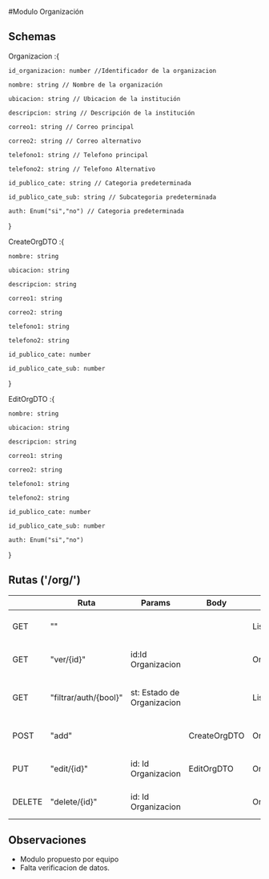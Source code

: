 #Modulo Organización

## Schemas

Organizacion :{

    id_organizacion: number //Identificador de la organizacion
    
    nombre: string // Nombre de la organización
    
    ubicacion: string // Ubicacion de la institución
    
    descripcion: string // Descripción de la institución
    
    correo1: string // Correo principal
    
    correo2: string // Correo alternativo
    
    telefono1: string // Telefono principal
    
    telefono2: string // Telefono Alternativo
    
    id_publico_cate: string // Categoria predeterminada
    
    id_publico_cate_sub: string // Subcategoria predeterminada
    
    auth: Enum("si","no") // Categoria predeterminada
}

CreateOrgDTO :{ 
    
    nombre: string
    
    ubicacion: string
    
    descripcion: string

    correo1: string
    
    correo2: string
    
    telefono1: string
    
    telefono2: string
    
    id_publico_cate: number
    
    id_publico_cate_sub: number

}

EditOrgDTO :{
    
    nombre: string
    
    ubicacion: string
    
    descripcion: string
    
    correo1: string
    
    correo2: string
    
    telefono1: string
    
    telefono2: string
    
    id_publico_cate: number
    
    id_publico_cate_sub: number
    
    auth: Enum("si","no")
}



## Rutas ('/org/')

|        | Ruta                  | Params                     | Body         | Return              | Función                                   |
|--------|-----------------------|----------------------------|--------------|---------------------|-------------------------------------------|
| GET    | ""                    |                            |              | Lista(Organización) | Entrega todas las categorias registradas  |
| GET    | "ver/{id}"            | id:Id Organizacion         |              | Organización        | Busca una organización segun su ID        |
| GET    | "filtrar/auth/{bool}" | st: Estado de Organizacion |              | Lista(Organización) | Filtra las organizaciones según su estado |
| POST   | "add"                 |                            | CreateOrgDTO | Organización        | Crea una nueva organización               |
| PUT    | "edit/{id}"           | id: Id Organizacion        | EditOrgDTO   | Organizacion        | Edita una organizacion existente          |
| DELETE | "delete/{id}"         | id: Id Organizacion        |              | Organizacion        | Elimina una organizacion existente        |

## Observaciones
* Modulo propuesto por equipo
* Falta verificacion de datos.
